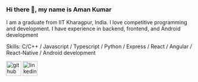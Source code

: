 ### Hi there 👋, my name is Aman Kumar
I am a graduate from IIT Kharagpur, India. I love competitive programming and development. I have experience in backend, frontend, and Android development

Skills: C/C++ / Javascript / Typescript / Python / Express / React / Angular / React-Native / Android development



[<img src='https://cdn.jsdelivr.net/npm/simple-icons@3.0.1/icons/github.svg' alt='github' height='40'>](https://github.com/https://github.com/aman74git)  [<img src='https://cdn.jsdelivr.net/npm/simple-icons@3.0.1/icons/linkedin.svg' alt='linkedin' height='40'>](https://www.linkedin.com/in/https://www.linkedin.com/in/aman-kumar-14ba92201//)  


<!---
aman74git/aman74git is a ✨ special ✨ repository because its `README.md` (this file) appears on your GitHub profile.
You can click the Preview link to take a look at your changes.
--->
